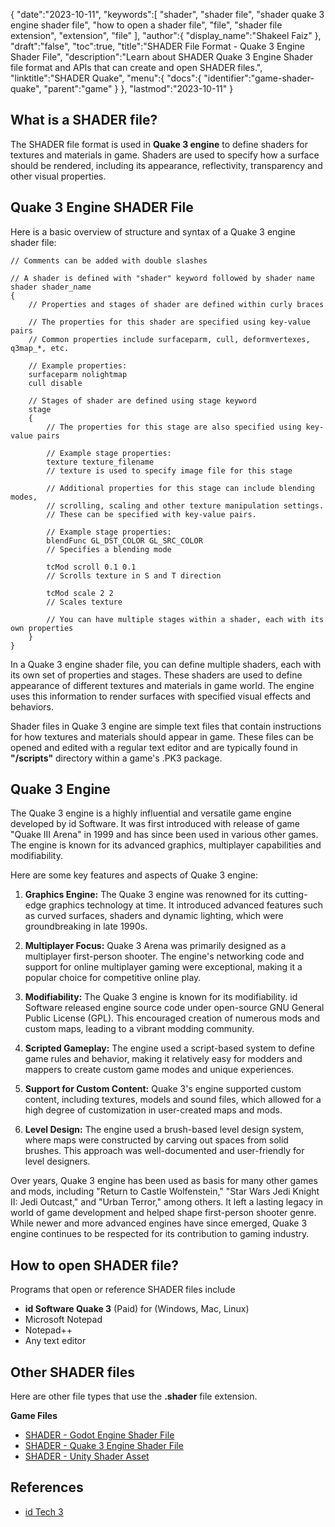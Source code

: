 {
   "date":"2023-10-11",
   "keywords":[
      "shader",
      "shader file",
      "shader quake 3 engine shader file",
      "how to open a shader file",
      "file",
      "shader file extension",
      "extension",
      "file"
   ],
   "author":{
      "display_name":"Shakeel Faiz"
   },
   "draft":"false",
   "toc":true,
   "title":"SHADER File Format - Quake 3 Engine Shader File",
   "description":"Learn about SHADER Quake 3 Engine Shader file format and APIs that can create and open SHADER files.",
   "linktitle":"SHADER Quake",
   "menu":{
      "docs":{
         "identifier":"game-shader-quake",
         "parent":"game"
      }
   },
   "lastmod":"2023-10-11"
}

## What is a SHADER file?

The SHADER file format is used in **Quake 3 engine** to define shaders for textures and materials in game. Shaders are used to specify how a surface should be rendered, including its appearance, reflectivity, transparency and other visual properties. 

## Quake 3 Engine SHADER File

Here is a basic overview of structure and syntax of a Quake 3 engine shader file:

```Plain Text
// Comments can be added with double slashes

// A shader is defined with "shader" keyword followed by shader name
shader shader_name
{
    // Properties and stages of shader are defined within curly braces

    // The properties for this shader are specified using key-value pairs
    // Common properties include surfaceparm, cull, deformvertexes, q3map_*, etc.

    // Example properties:
    surfaceparm nolightmap
    cull disable

    // Stages of shader are defined using stage keyword
    stage
    {
        // The properties for this stage are also specified using key-value pairs

        // Example stage properties:
        texture texture_filename
        // texture is used to specify image file for this stage

        // Additional properties for this stage can include blending modes,
        // scrolling, scaling and other texture manipulation settings.
        // These can be specified with key-value pairs.

        // Example stage properties:
        blendFunc GL_DST_COLOR GL_SRC_COLOR
        // Specifies a blending mode

        tcMod scroll 0.1 0.1
        // Scrolls texture in S and T direction

        tcMod scale 2 2
        // Scales texture

        // You can have multiple stages within a shader, each with its own properties
    }
}
```

In a Quake 3 engine shader file, you can define multiple shaders, each with its own set of properties and stages. These shaders are used to define appearance of different textures and materials in game world. The engine uses this information to render surfaces with specified visual effects and behaviors.

Shader files in Quake 3 engine are simple text files that contain instructions for how textures and materials should appear in game. These files can be opened and edited with a regular text editor and are typically found in **"/scripts"** directory within a game's .PK3 package.

## Quake 3 Engine

The Quake 3 engine is a highly influential and versatile game engine developed by id Software. It was first introduced with release of game "Quake III Arena" in 1999 and has since been used in various other games. The engine is known for its advanced graphics, multiplayer capabilities and modifiability.

Here are some key features and aspects of Quake 3 engine:

1.  **Graphics Engine:** The Quake 3 engine was renowned for its cutting-edge graphics technology at time. It introduced advanced features such as curved surfaces, shaders and dynamic lighting, which were groundbreaking in late 1990s.
    
2.  **Multiplayer Focus:** Quake 3 Arena was primarily designed as a multiplayer first-person shooter. The engine's networking code and support for online multiplayer gaming were exceptional, making it a popular choice for competitive online play.
    
3.  **Modifiability:** The Quake 3 engine is known for its modifiability. id Software released engine source code under open-source GNU General Public License (GPL). This encouraged creation of numerous mods and custom maps, leading to a vibrant modding community.
    
4.  **Scripted Gameplay:** The engine used a script-based system to define game rules and behavior, making it relatively easy for modders and mappers to create custom game modes and unique experiences.
    
5.  **Support for Custom Content:** Quake 3's engine supported custom content, including textures, models and sound files, which allowed for a high degree of customization in user-created maps and mods.
    
6.  **Level Design:** The engine used a brush-based level design system, where maps were constructed by carving out spaces from solid brushes. This approach was well-documented and user-friendly for level designers.


Over years, Quake 3 engine has been used as basis for many other games and mods, including "Return to Castle Wolfenstein," "Star Wars Jedi Knight II: Jedi Outcast," and "Urban Terror," among others. It left a lasting legacy in world of game development and helped shape first-person shooter genre. While newer and more advanced engines have since emerged, Quake 3 engine continues to be respected for its contribution to gaming industry.

## How to open SHADER file?

Programs that open or reference SHADER files include

- **id Software Quake 3** (Paid) for (Windows, Mac, Linux)
- Microsoft Notepad
- Notepad++
- Any text editor

## Other SHADER files

Here are other file types that use the **.shader** file extension.

**Game Files**
- [SHADER - Godot Engine Shader File](/game/shader-godot/)
- [SHADER - Quake 3 Engine Shader File](/game/shader-quake/)
- [SHADER - Unity Shader Asset](/game/shader-unity/)

## References
- [id Tech 3](https://en.wikipedia.org/wiki/Id_Tech_3)
